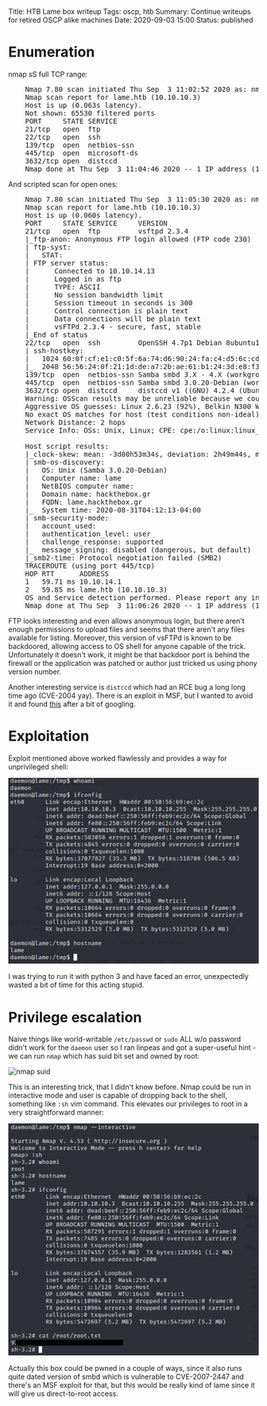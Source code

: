 Title: HTB Lame box writeup
Tags: oscp, htb
Summary: Continue writeups for retired OSCP alike machines
Date: 2020-09-03 15:00
Status: published

# Enumeration
nmap sS full TCP range:
<pre>
    Nmap 7.80 scan initiated Thu Sep  3 11:02:52 2020 as: nmap -sS -p- -oA enum/nmap-ss-all lame.htb
    Nmap scan report for lame.htb (10.10.10.3)
    Host is up (0.063s latency).
    Not shown: 65530 filtered ports
    PORT     STATE SERVICE
    21/tcp   open  ftp
    22/tcp   open  ssh
    139/tcp  open  netbios-ssn
    445/tcp  open  microsoft-ds
    3632/tcp open  distccd
    Nmap done at Thu Sep  3 11:04:46 2020 -- 1 IP address (1 host up) scanned in 114.71 seconds
</pre>
And scripted scan for open ones:
<pre>
    Nmap 7.80 scan initiated Thu Sep  3 11:05:30 2020 as: nmap -sC -A -T4 -p21,22,139,445,3632 -oA enum/nmap-scripted-open lame.htb
    Nmap scan report for lame.htb (10.10.10.3)
    Host is up (0.060s latency).
    PORT     STATE SERVICE     VERSION
    21/tcp   open  ftp         vsftpd 2.3.4
    |_ftp-anon: Anonymous FTP login allowed (FTP code 230)
    | ftp-syst: 
    |   STAT: 
    | FTP server status:
    |      Connected to 10.10.14.13
    |      Logged in as ftp
    |      TYPE: ASCII
    |      No session bandwidth limit
    |      Session timeout in seconds is 300
    |      Control connection is plain text
    |      Data connections will be plain text
    |      vsFTPd 2.3.4 - secure, fast, stable
    |_End of status
    22/tcp   open  ssh         OpenSSH 4.7p1 Debian 8ubuntu1 (protocol 2.0)
    | ssh-hostkey: 
    |   1024 60:0f:cf:e1:c0:5f:6a:74:d6:90:24:fa:c4:d5:6c:cd (DSA)
    |_  2048 56:56:24:0f:21:1d:de:a7:2b:ae:61:b1:24:3d:e8:f3 (RSA)
    139/tcp  open  netbios-ssn Samba smbd 3.X - 4.X (workgroup: WORKGROUP)
    445/tcp  open  netbios-ssn Samba smbd 3.0.20-Debian (workgroup: WORKGROUP)
    3632/tcp open  distccd     distccd v1 ((GNU) 4.2.4 (Ubuntu 4.2.4-1ubuntu4))
    Warning: OSScan results may be unreliable because we could not find at least 1 open and 1 closed port
    Aggressive OS guesses: Linux 2.6.23 (92%), Belkin N300 WAP (Linux 2.6.30) (92%), Control4 HC-300 home controller (92%), D-Link DAP-1522 WAP, or Xerox WorkCentre Pro 245 or 6556 printer (92%), Dell Integrated Remote Access Controller (iDRAC5) (92%), Dell Integrated Remote Access Controller (iDRAC6) (92%), Linksys WET54GS5 WAP, Tranzeo TR-CPQ-19f WAP, or Xerox WorkCentre Pro 265 printer (92%), Linux 2.4.21 - 2.4.31 (likely embedded) (92%), Citrix XenServer 5.5 (Linux 2.6.18) (92%), Linux 2.6.18 (ClarkConnect 4.3 Enterprise Edition) (92%)
    No exact OS matches for host (test conditions non-ideal).
    Network Distance: 2 hops
    Service Info: OSs: Unix, Linux; CPE: cpe:/o:linux:linux_kernel

    Host script results:
    |_clock-skew: mean: -3d00h53m34s, deviation: 2h49m44s, median: -3d02h53m36s
    | smb-os-discovery: 
    |   OS: Unix (Samba 3.0.20-Debian)
    |   Computer name: lame
    |   NetBIOS computer name: 
    |   Domain name: hackthebox.gr
    |   FQDN: lame.hackthebox.gr
    |_  System time: 2020-08-31T04:12:13-04:00
    | smb-security-mode: 
    |   account_used: <blank>
    |   authentication_level: user
    |   challenge_response: supported
    |_  message_signing: disabled (dangerous, but default)
    |_smb2-time: Protocol negotiation failed (SMB2)
    TRACEROUTE (using port 445/tcp)
    HOP RTT      ADDRESS
    1   59.71 ms 10.10.14.1
    2   59.85 ms lame.htb (10.10.10.3)
    OS and Service detection performed. Please report any incorrect results at https://nmap.org/submit/ .
    Nmap done at Thu Sep  3 11:06:26 2020 -- 1 IP address (1 host up) scanned in 56.85 seconds
</pre>

FTP looks interesting and even allows anonymous login, but there aren't enough permissions to upload files
and seems that there aren't any files available for listing. Moreover, this version of vsFTPd is known to
be backdoored, allowing access to OS shell for anyone capable of the trick. Unfortunately it doesn't work,
it might be that backdoor port is behind the firewall or the application was patched or author just 
tricked us using phony version number.

Another interesting service is `distccd` which had an RCE bug a long long time ago (CVE-2004 yay). There is an
exploit in MSF, but I wanted to avoid it and found [this](https://gist.githubusercontent.com/DarkCoderSc/4dbf6229a93e75c3bdf6b467e67a9855/raw/48ab4eb0bd69cac67bc97fbe182e39e5ded99f9f/distccd_rce_CVE-2004-2687.py) 
after a bit of googling.

# Exploitation
Exploit mentioned above worked flawlessly and provides a way for unprivileged shell:

![unpriv shell](/cstatic/htb-lame/unpriv-shell.png)

I was trying to run it with python 3 and have faced an error, unexpectedly wasted a bit of time for this acting stupid.

# Privilege escalation
Naive things like world-writable `/etc/passwd` or `sudo` ALL w/o password didn't work for the `daemon` user
so I ran linpeas and got a super-useful hint - we can run `nmap` which has suid bit set and owned by root:

![nmap suid](/cstatic/htb-lame/nmap-suid.png)

This is an interesting trick, that I didn't know before. Nmap could be run in interactive mode and user is
capable of dropping back to the shell, something like `:sh` vim command. This elevates our privileges to root
in a very straightforward manner:

![root shell](/cstatic/htb-lame/root-shell.png)

Actually this box could be pwned in a couple of ways, since it also runs quite dated version of smbd which is
vulnerable to CVE-2007-2447 and there's an MSF exploit for that, but this would be really kind of lame
since it will give us direct-to-root access.
